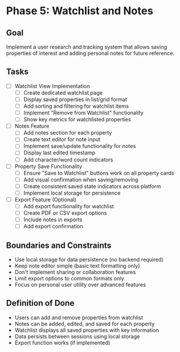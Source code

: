 # Phase 5: Watchlist and Notes

## Goal
Implement a user research and tracking system that allows saving properties of interest and adding personal notes for future reference.

## Tasks
- [ ] Watchlist View Implementation
  - [ ] Create dedicated watchlist page
  - [ ] Display saved properties in list/grid format
  - [ ] Add sorting and filtering for watchlist items
  - [ ] Implement "Remove from Watchlist" functionality
  - [ ] Show key metrics for watchlisted properties

- [ ] Notes Feature
  - [ ] Add notes section for each property
  - [ ] Create text editor for note input
  - [ ] Implement save/update functionality for notes
  - [ ] Display last edited timestamp
  - [ ] Add character/word count indicators

- [ ] Property Save Functionality
  - [ ] Ensure "Save to Watchlist" buttons work on all property cards
  - [ ] Add visual confirmation when saving/removing
  - [ ] Create consistent saved state indicators across platform
  - [ ] Implement local storage for persistence
  
- [ ] Export Feature (Optional)
  - [ ] Add export functionality for watchlist
  - [ ] Create PDF or CSV export options
  - [ ] Include notes in exports
  - [ ] Add export confirmation

## Boundaries and Constraints
- Use local storage for data persistence (no backend required)
- Keep note editor simple (basic text formatting only)
- Don't implement sharing or collaboration features
- Limit export options to common formats only
- Focus on personal user utility over advanced features

## Definition of Done
- Users can add and remove properties from watchlist
- Notes can be added, edited, and saved for each property
- Watchlist displays all saved properties with key information
- Data persists between sessions using local storage
- Export function works (if implemented) 